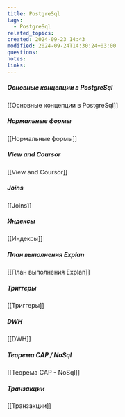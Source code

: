 ```yaml
---
title: PostgreSql
tags:
  - PostgreSql
related_topics: 
created: 2024-09-23 14:43
modified: 2024-09-24T14:30:24+03:00
questions: 
notes: 
links: 
---
```


##### Основные концепции в PostgreSql
[[Основные концепции в PostgreSql]]
##### Нормальные формы
[[Нормальные формы]]
##### View and Coursor 
[[View and Coursor]]
##### Joins
[[Joins]]
##### Индексы
[[Индексы]]
##### План выполнения Explan
[[План выполнения Explan]]
##### Триггеры 
[[Триггеры]]
##### DWH
[[DWH]]
##### Теорема CAP / NoSql
[[Теорема CAP - NoSql]]
##### Транзакции
[[Транзакции]]
